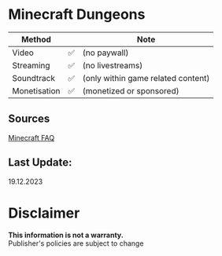 # Minecraft Dungeons

| **Method**   |    | **Note**                           |
|--------------|----|------------------------------------|
| Video        | ✅ | (no paywall)                       |
| Streaming    | ✅ | (no livestreams)                   |
| Soundtrack   | ✅ | (only within game related content) |
| Monetisation | ✅ | (monetized or sponsored)           |

## Sources
[Minecraft FAQ](https://help.minecraft.net/hc/en-us/articles/21984449056781)

## Last Update:
19.12.2023

# Disclaimer
**This information is not a warranty.**  
Publisher's policies are subject to change
